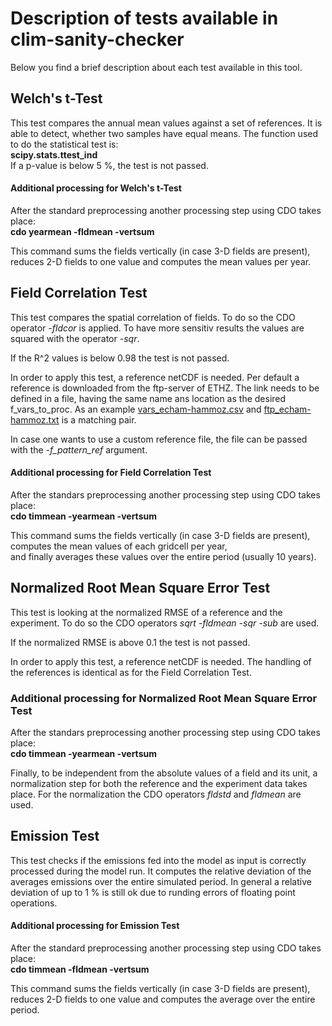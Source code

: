 # Description of tests available in clim-sanity-checker
Below you find a brief description about each test available in
this tool.

## Welch's t-Test
This test compares the annual mean values against a set of references. It is able to detect, whether
two samples have equal means.
The function used to do the statistical test is:  
**scipy.stats.ttest_ind**  
If a p-value is below 5 %, the test is not passed.

#### Additional processing for Welch's t-Test
After the standard preprocessing another processing step using CDO takes place:  
 **cdo  yearmean -fldmean -vertsum**
 
 This command sums the fields vertically (in case 3-D fields are present), reduces 2-D fields to one value and computes the mean values per year.

## Field Correlation Test
This test compares the spatial correlation of fields. To do so
the CDO operator *-fldcor* is applied. To have more sensitiv results
the values are squared with the operator *-sqr*.

If the R^2 values is below 0.98 the test is not passed.

In order to apply this test, a reference netCDF is needed. Per default a reference is downloaded from the ftp-server of ETHZ.
The link needs to be defined in a file, having the same name ans location as the desired f_vars_to_proc.
As an example [vars_echam-hammoz.csv](variables_to_process/pattern_correlation/vars_echam-hammoz.csv) and [ftp_echam-hammoz.txt](variables_to_process/pattern_correlation/ftp_echam-hammoz.txt) is a matching pair.

In case one wants to use a custom reference file, the file can be passed with the *-f_pattern_ref* argument.

#### Additional processing for Field Correlation Test
After the standars preprocessing another processing step using CDO takes place:  
**cdo timmean -yearmean -vertsum**  

This command sums the fields vertically (in case 3-D fields are present), computes the mean values of each gridcell per year,  
and finally averages these values over the entire period (usually 10 years).

## Normalized Root Mean Square Error Test
This test is looking at the normalized RMSE of a reference and the experiment. To do so 
the CDO operators *sqrt -fldmean -sqr -sub* are used.

If the normalized RMSE is above 0.1 the test is not passed.

In order to apply this test, a reference netCDF is needed. The handling of the references is identical as for the Field Correlation Test.

### Additional processing for Normalized Root Mean Square Error Test
After the standars preprocessing another processing step using CDO takes place:  
**cdo timmean -yearmean -vertsum**  

Finally, to be independent from the absolute values of a field and its unit, a normalization step for both the reference and the experiment
data takes place. For the normalization the CDO operators *fldstd* and  *fldmean* are used.

## Emission Test
This test checks if the emissions fed into the model as input is correctly processed during the model run. It computes
the relative deviation of the averages emissions over the entire simulated period.
In general a relative deviation of up to 1 % is still ok due to runding errors of floating point operations.

#### Additional processing for Emission Test
After the standard preprocessing another processing step using CDO takes place:  
**cdo timmean -fldmean -vertsum**  

This command sums the fields vertically (in case 3-D fields are present), reduces 2-D fields to one value and computes the average over the entire period.
